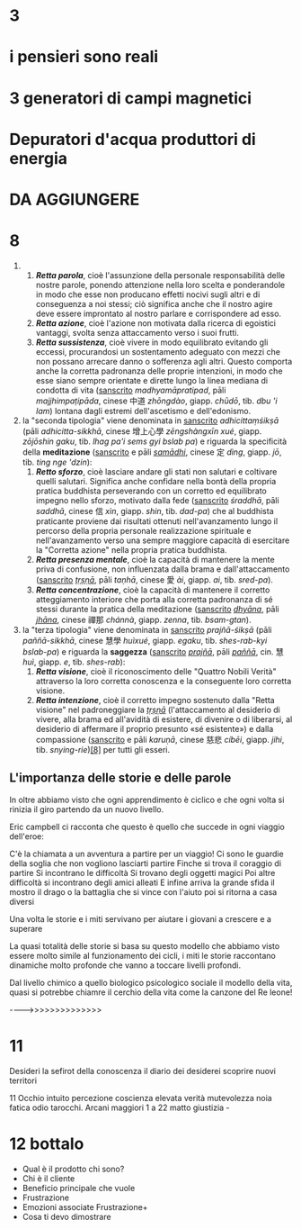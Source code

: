 
# 3 

# i pensieri sono reali
 
# 3 generatori di campi magnetici

# Depuratori d'acqua produttori di energia


# DA AGGIUNGERE 


# 8 

1.  1.  _**Retta parola**_, cioè l'assunzione della personale responsabilità delle nostre parole, ponendo attenzione nella loro scelta e ponderandole in modo che esse non producano effetti nocivi sugli altri e di conseguenza a noi stessi; ciò significa anche che il nostro agire deve essere improntato al nostro parlare e corrispondere ad esso.
    2.  _**Retta azione**_, cioè l'azione non motivata dalla ricerca di egoistici vantaggi, svolta senza attaccamento verso i suoi frutti.
    3.  _**Retta sussistenza**_, cioè vivere in modo equilibrato evitando gli eccessi, procurandosi un sostentamento adeguato con mezzi che non possano arrecare danno o sofferenza agli altri. Questo comporta anche la corretta padronanza delle proprie intenzioni, in modo che esse siano sempre orientate e dirette lungo la linea mediana di condotta di vita ([sanscrito](https://it.wikipedia.org/wiki/Sanscrito "Sanscrito")  _madhyamāpratipad_, pāli  _majjhimpaṭipāda_, cinese 中道  _zhōngdào_, giapp.  _chūdō_, tib.  _dbu 'i lam_) lontana dagli estremi dell'ascetismo e dell'edonismo.
2.  la "seconda tipologia" viene denominata in  [sanscrito](https://it.wikipedia.org/wiki/Sanscrito "Sanscrito")  _adhicittaṃśikṣā_  (pāli  _adhicitta-sikkhā_, cinese 增上心學  _zēngshàngxīn xué_, giapp.  _zōjōshin gaku_, tib.  _lhag pa'i sems gyi bslab pa_) e riguarda la specificità della  **meditazione**  ([sanscrito](https://it.wikipedia.org/wiki/Sanscrito "Sanscrito")  e pāli  _[samādhi](https://it.wikipedia.org/wiki/Samadhi "Samadhi")_, cinese 定  _dìng_, giapp.  _jō_, tib.  _ting nge 'dzin_):
    1.  _**Retto sforzo**_, cioè lasciare andare gli stati non salutari e coltivare quelli salutari. Significa anche confidare nella bontà della propria pratica buddhista perseverando con un corretto ed equilibrato impegno nello sforzo, motivato dalla fede ([sanscrito](https://it.wikipedia.org/wiki/Sanscrito "Sanscrito")  _śraddhā_, pāli  _saddhā_, cinese 信  _xìn_, giapp.  _shin_, tib.  _dad-pa_) che al buddhista praticante proviene dai risultati ottenuti nell'avanzamento lungo il percorso della propria personale realizzazione spirituale e nell'avanzamento verso una sempre maggiore capacità di esercitare la "Corretta azione" nella propria pratica buddhista.
    2.  _**Retta presenza mentale**_, cioè la capacità di mantenere la mente priva di confusione, non influenzata dalla brama e dall'attaccamento ([sanscrito](https://it.wikipedia.org/wiki/Sanscrito "Sanscrito")  _[tṛṣṇā](https://it.wikipedia.org/w/index.php?title=T%E1%B9%9B%E1%B9%A3%E1%B9%87%C4%81&action=edit&redlink=1 "Tṛṣṇā (la pagina non esiste)")_, pāli  _taṇhā_, cinese 愛  _ài_, giapp.  _ai_, tib.  _sred-pa_).
    3.  _**Retta concentrazione**_, cioè la capacità di mantenere il corretto atteggiamento interiore che porta alla corretta padronanza di sé stessi durante la pratica della meditazione ([sanscrito](https://it.wikipedia.org/wiki/Sanscrito "Sanscrito")  _[dhyāna](https://it.wikipedia.org/wiki/Dhy%C4%81na "Dhyāna")_, pāli  _[jhāna](https://it.wikipedia.org/wiki/Jhana "Jhana")_, cinese 禪那  _chánnà_, giapp.  _zenna_, tib.  _bsam-gtan_).
3.  la "terza tipologia" viene denominata in  [sanscrito](https://it.wikipedia.org/wiki/Sanscrito "Sanscrito")  _prajñā-śikṣā_  (pāli  _paññā-sikkhā_, cinese 慧學  _huìxué_, giapp.  _egaku_, tib.  _shes-rab-kyi bslab-pa_) e riguarda la  **saggezza**  ([sanscrito](https://it.wikipedia.org/wiki/Sanscrito "Sanscrito")  _[prajñā](https://it.wikipedia.org/wiki/Praj%C3%B1%C4%81 "Prajñā")_, pāli  _[paññā](https://it.wikipedia.org/w/index.php?title=Pa%C3%B1%C3%B1%C4%81&action=edit&redlink=1 "Paññā (la pagina non esiste)")_, cin. 慧  _huì_, giapp.  _e_, tib.  _shes-rab_):
    1.  _**Retta visione**_, cioè il riconoscimento delle "Quattro Nobili Verità" attraverso la loro corretta conoscenza e la conseguente loro corretta visione.
    2.  _**Retta intenzione**_, cioè il corretto impegno sostenuto dalla "Retta visione" nel padroneggiare la  _[tṛṣṇā](https://it.wikipedia.org/w/index.php?title=T%E1%B9%9B%E1%B9%A3%E1%B9%87%C4%81&action=edit&redlink=1 "Tṛṣṇā (la pagina non esiste)")_  (l'attaccamento al desiderio di vivere, alla brama ed all'avidità di esistere, di divenire o di liberarsi, al desiderio di affermare il proprio presunto «sé esistente») e dalla compassione ([sanscrito](https://it.wikipedia.org/wiki/Sanscrito "Sanscrito")  e pāli  _karuṇā_, cinese 慈悲  _cíbēi_, giapp.  _jihi_, tib.  _snying-rie_)[[8]](https://it.wikipedia.org/wiki/Nobile_Ottuplice_Sentiero#cite_note-8)  per tutti gli esseri.


## L'importanza delle storie e delle parole

In oltre abbiamo visto che ogni apprendimento è ciclico e che ogni volta si rinizia il giro partendo da un nuovo livello.
 
Eric campbell ci racconta che questo è quello che succede in ogni viaggio dell'eroe:



C'è la chiamata a un avventura a partire per un viaggio!
Ci sono le guardie della soglia che non vogliono lasciarti partire
Finche si trova il coraggio di partire
Si incontrano le difficoltà 
Si trovano degli oggetti magici 
Poi altre difficoltà si incontrano degli amici alleati
E infine arriva la grande sfida il mostro il drago o la battaglia che si vince con l'aiuto 
poi si ritorna a casa diversi

Una volta le storie e i miti servivano per aiutare i giovani a crescere e a superare

La quasi totalità delle storie si basa su questo modello che abbiamo visto essere molto simile al funzionamento dei cicli, i miti le storie  raccontano dinamiche molto profonde che vanno a toccare livelli profondi.

Dal livello chimico a quello biologico psicologico sociale 
 il modello della vita, quasi si potrebbe chiamre il cerchio della vita come la canzone del Re leone!

---->>>>>>>>>>>>>>





# 11 
Desideri la sefirot della conoscenza il diario dei desiderei scoprire nuovi territori


11 Occhio intuito percezione coscienza elevata verità mutevolezza noia fatica odio tarocchi. Arcani maggiori 1 a 22 matto  giustizia -


# 12 bottalo



- Qual è il prodotto chi sono?
- Chi è il cliente
- Beneficio principale che vuole
- Frustrazione
- Emozioni associate Frustrazione+
- Cosa ti devo dimostrare
<!--stackedit_data:
eyJoaXN0b3J5IjpbNTQ2ODcyMDM1LC00MDEwNjk0NDRdfQ==
-->